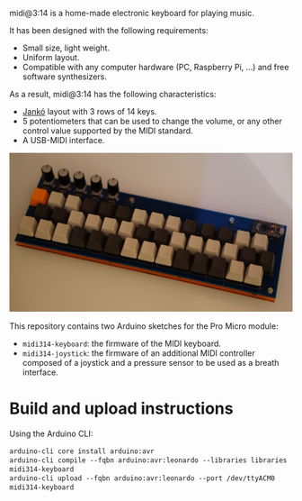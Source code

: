 
midi@3:14 is a home-made electronic keyboard for playing music.

It has been designed with the following requirements:

* Small size, light weight.
* Uniform layout.
* Compatible with any computer hardware (PC, Raspberry Pi, &hellip;) and free software synthesizers.

As a result, midi@3:14 has the following characteristics:

* [Jankó](https://en.wikipedia.org/wiki/Jank%C3%B3_keyboard) layout with 3 rows of 14 keys.
* 5 potentiometers that can be used to change the volume, or any other control value supported by the MIDI standard.
* A USB-MIDI interface.

![midi@3:14 keyboard assembly](images/final-assembly.jpg)

This repository contains two Arduino sketches for the Pro Micro module:

* `midi314-keyboard`: the firmware of the MIDI keyboard.
* `midi314-joystick`: the firmware of an additional MIDI controller composed of a joystick and a pressure sensor to be used as a breath interface.

Build and upload instructions
=============================

Using the Arduino CLI:

```
arduino-cli core install arduino:avr
arduino-cli compile --fqbn arduino:avr:leonardo --libraries libraries midi314-keyboard
arduino-cli upload --fqbn arduino:avr:leonardo --port /dev/ttyACM0 midi314-keyboard
```
